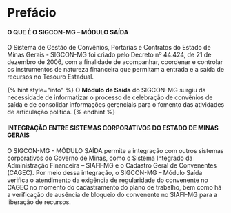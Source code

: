 # Prefácio

#### O QUE É O SIGCON-MG – MÓDULO SAÍDA

O Sistema de Gestão de Convênios, Portarias e Contratos do Estado de Minas Gerais - SIGCON-MG foi criado pelo Decreto nº 44.424, de 21 de dezembro de 2006, com a finalidade de acompanhar, coordenar e controlar os instrumentos de natureza financeira que permitam a entrada e a saída de recursos no Tesouro Estadual.

{% hint style="info" %}
O **Módulo de Saída** do SIGCON-MG surgiu da necessidade de informatizar o processo de celebração de convênios de saída e de consolidar informações gerenciais para o fomento das atividades de articulação política.
{% endhint %}

#### INTEGRAÇÃO ENTRE SISTEMAS CORPORATIVOS DO ESTADO DE MINAS GERAIS

O SIGCON-MG - MÓDULO SAÍDA permite a integração com outros sistemas corporativos do Governo de Minas, como o Sistema Integrado da Administração Financeira – SIAFI-MG e o Cadastro Geral de Convenentes \(CAGEC\). Por meio dessa integração, o SIGCON-MG – Módulo Saída verifica o atendimento da exigência de regularidade do convenente no CAGEC no momento do cadastramento do plano de trabalho, bem como há a verificação de ausência de bloqueio do convenente no SIAFI-MG para a liberação de recursos.

